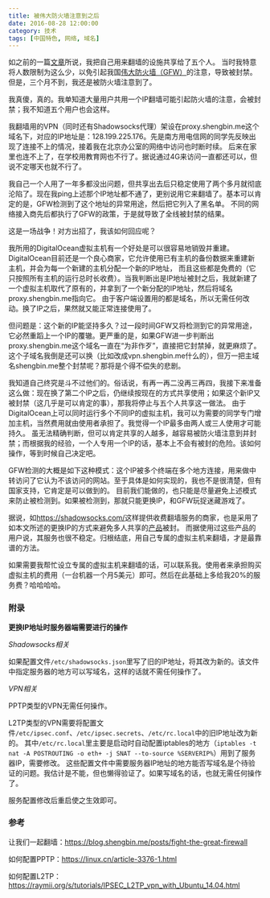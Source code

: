 ```yaml
---
title: 被伟大防火墙注意到之后
date: 2016-08-28 12:00:00
category: 技术
tags: [中国特色, 网络, 域名]
---
```


如之前的一篇[文章](/posts/fight-the-great-firewall)所说，我把自己用来翻墙的设施共享给了五个人。
当时我特意将人数限制为这么少，以免引起我国[伟大防火墙（GFW）](http://baike.baidu.com/view/987882.htm)的注意，导致被封禁。但是，三个月不到，我还是被防火墙注意到了。

<!--more-->

我真傻，真的。我单知道大量用户共用一个IP翻墙可能引起防火墙的注意，会被封禁；我不知道五个用户也会这样。

我翻墙用的VPN（同时还有Shadowsocks代理）架设在proxy.shengbin.me这个域名下，对应的IP地址是：128.199.225.176。先是南方用电信网的同学先反映出现了连接不上的情况，接着我在北京办公室的网络中访问也时断时续。
后来在家里也连不上了，在学校用教育网也不行了。据说通过4G来访问一直都还可以，但说不定哪天也就不行了。

我自己一个人用了一年多都没出问题，但共享出去后只稳定使用了两个多月就彻底沦陷了。现在我ping上述那个IP地址都不通了，更别说用它来翻墙了。基本可以肯定的是，GFW检测到了这个地址的异常用途，然后把它列入了黑名单。
不同的网络接入商先后都执行了GFW的政策，于是就导致了全线被封禁的结果。

这是一场战争！对方出招了，我该如何回应呢？

我所用的DigitalOcean虚拟主机有一个好处是可以很容易地销毁并重建。DigitalOcean目前还是一个良心商家，它允许使用已有主机的备份数据来重建新主机，并会为每一个新建的主机分配一个新的IP地址，
而且这些都是免费的（它只按照所有主机的运行总时长收费）。当我判断出是IP地址被封之后，我就新建了一个虚拟主机取代了原有的，并拿到了一个新分配的IP地址，然后将域名proxy.shengbin.me指向它。
由于客户端设置用的都是域名，所以无需任何改动。换了IP之后，果然就又能正常连接使用了。

但问题是：这个新的IP能坚持多久？过一段时间GFW又将检测到它的异常用途，它必然重蹈上一个IP的覆辙。更严重的是，如果GFW进一步判断出proxy.shengbin.me这个域名一直在“为非作歹”，直接把它封禁掉，就更麻烦了。
这个子域名我倒是还可以换（比如改成vpn.shengbin.me什么的），但万一把主域名shengbin.me整个封禁呢？那将是个得不偿失的悲剧。

我知道自己终究是斗不过他们的。俗话说，有再一再二没再三再四，我接下来准备这么做：现在换了第二个IP之后，仍继续按现在的方式共享使用；如果这个新IP又被封禁（这几乎是可以肯定的事），那我将停止与五个人共享这一做法。
由于DigitalOcean上可以同时运行多个不同IP的虚拟主机，我可以为需要的同学专门增加主机，当然费用就由使用者承担了。我觉得一个IP最多由两人或三人使用才可能持久。
虽无法精确判断，但可以肯定共享的人越多，越容易被防火墙注意到并封禁；而根据我的经验，一个人专用一个IP的话，基本上不会有被封的危险。该如何操作，等到时候自己决定吧。

GFW检测的大概是如下这种模式：这个IP被多个终端在多个地方连接，用来做中转访问了它认为不该访问的网站。至于具体是如何实现的，我也不是很清楚，但有国家支持，它肯定是可以做到的。
目前我们能做的，也只能是尽量避免上述模式来防止被检测到。如果被检测到，那就只能更换IP，和GFW玩捉迷藏游戏了。

据说，如<https://shadowsocks.com/>这样提供收费翻墙服务的商家，也是采用了如本文所述的更换IP的方式来避免多人共享的[产品](https://portal.shadowsocks.com/cart.php)被封。
而据使用过这些产品的用户说，其服务也很不稳定。归根结底，用自己专属的虚拟主机来翻墙，才是最靠谱的方法。

如果需要我帮忙设立专属的虚拟主机来翻墙的话，可以联系我。使用者来承担购买虚拟主机的费用（一台机器一个月5美元）即可。然后在此基础上多给我20%的服务费？哈哈哈哈。

### 附录

**更换IP地址时服务器端需要进行的操作**

*Shadowsocks相关*

如果配置文件`/etc/shadowsocks.json`里写了旧的IP地址，将其改为新的。该文件中指定服务器的地方可以写域名，这样的话就不需任何操作了。

*VPN相关*

PPTP类型的VPN无需任何操作。

L2TP类型的VPN需要将配置文件`/etc/ipsec.conf`、`/etc/ipsec.secrets`、`/etc/rc.local`中的旧IP地址改为新的。
其中`/etc/rc.local`里主要是启动时自动配置iptables的地方（`iptables -t nat -A POSTROUTING -o eth+ -j SNAT --to-source %SERVERIP%`）用到了服务器IP，需要修改。
这些配置文件中需要服务器IP地址的地方能否写域名是个待验证的问题。我估计是不能，但也懒得验证了。如果写域名的话，也就无需任何操作了。

服务配置修改后重启使之生效即可。

### 参考

让我们一起翻墙：<https://blog.shengbin.me/posts/fight-the-great-firewall>

如何配置PPTP：<https://linux.cn/article-3376-1.html>

如何配置L2TP：<https://raymii.org/s/tutorials/IPSEC_L2TP_vpn_with_Ubuntu_14.04.html>
